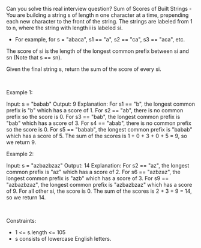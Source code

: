Can you solve this real interview question? Sum of Scores of Built Strings - You are building a string s of length n one character at a time, prepending each new character to the front of the string. The strings are labeled from 1 to n, where the string with length i is labeled si.

 * For example, for s = "abaca", s1 == "a", s2 == "ca", s3 == "aca", etc.

The score of si is the length of the longest common prefix between si and sn (Note that s == sn).

Given the final string s, return the sum of the score of every si.

 

Example 1:


Input: s = "babab"
Output: 9
Explanation:
For s1 == "b", the longest common prefix is "b" which has a score of 1.
For s2 == "ab", there is no common prefix so the score is 0.
For s3 == "bab", the longest common prefix is "bab" which has a score of 3.
For s4 == "abab", there is no common prefix so the score is 0.
For s5 == "babab", the longest common prefix is "babab" which has a score of 5.
The sum of the scores is 1 + 0 + 3 + 0 + 5 = 9, so we return 9.

Example 2:


Input: s = "azbazbzaz"
Output: 14
Explanation: 
For s2 == "az", the longest common prefix is "az" which has a score of 2.
For s6 == "azbzaz", the longest common prefix is "azb" which has a score of 3.
For s9 == "azbazbzaz", the longest common prefix is "azbazbzaz" which has a score of 9.
For all other si, the score is 0.
The sum of the scores is 2 + 3 + 9 = 14, so we return 14.


 

Constraints:

 * 1 <= s.length <= 105
 * s consists of lowercase English letters.